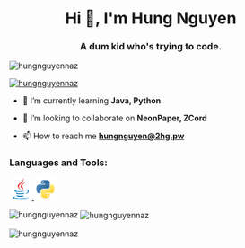 <h1 align="center">Hi 👋, I'm Hung Nguyen</h1>
<h3 align="center">A dum kid who's trying to code.</h3>

<p align="left"> <img src="https://komarev.com/ghpvc/?username=hungnguyennaz&label=Profile%20views&color=0e75b6&style=flat" alt="hungnguyennaz" /> </p>

<p align="left"> <a href="https://github.com/ryo-ma/github-profile-trophy"><img src="https://github-profile-trophy.vercel.app/?username=hungnguyennaz" alt="hungnguyennaz" /></a> </p>

- 🌱 I’m currently learning **Java, Python**

- 👯 I’m looking to collaborate on **NeonPaper, ZCord**

- 📫 How to reach me **hungnguyen@2hg.pw**

<p align="left">
</p>

<h3 align="left">Languages and Tools:</h3>
<p align="left"> <a href="https://www.java.com" target="_blank" rel="noreferrer"> <img src="https://raw.githubusercontent.com/devicons/devicon/master/icons/java/java-original.svg" alt="java" width="40" height="40"/> </a> <a href="https://www.python.org" target="_blank" rel="noreferrer"> <img src="https://raw.githubusercontent.com/devicons/devicon/master/icons/python/python-original.svg" alt="python" width="40" height="40"/> </a> </p>

<p><img align="left" src="https://github-readme-stats.vercel.app/api/top-langs?username=hungnguyennaz&show_icons=true&locale=en&layout=compact" alt="hungnguyennaz" /></p>

<p>&nbsp;<img align="center" src="https://github-readme-stats.vercel.app/api?username=hungnguyennaz&show_icons=true&locale=en" alt="hungnguyennaz" /></p>

<p><img align="center" src="https://github-readme-streak-stats.herokuapp.com/?user=hungnguyennaz&" alt="hungnguyennaz" /></p>
